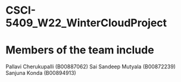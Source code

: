 # CSCI-5409_W22_WinterCloudProject

# Members of the team include

Pallavi Cherukupalli (B00887062)
Sai Sandeep Mutyala (B00872239)
Sanjuna Konda (B00894913)
